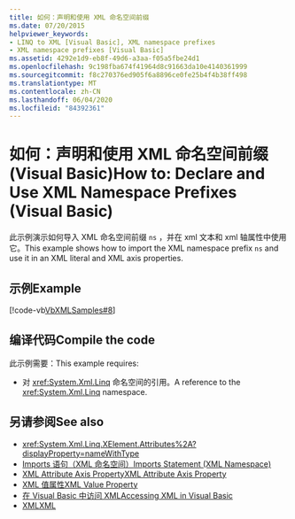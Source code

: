 ```yaml
---
title: 如何：声明和使用 XML 命名空间前缀
ms.date: 07/20/2015
helpviewer_keywords:
- LINQ to XML [Visual Basic], XML namespace prefixes
- XML namespace prefixes [Visual Basic]
ms.assetid: 4292e1d9-eb8f-49d6-a3aa-f05a5fbe24d1
ms.openlocfilehash: 9c198fba674f41964d8c91663da10e4140361999
ms.sourcegitcommit: f8c270376ed905f6a8896ce0fe25b4f4b38ff498
ms.translationtype: MT
ms.contentlocale: zh-CN
ms.lasthandoff: 06/04/2020
ms.locfileid: "84392361"
---
```

# <a name="how-to-declare-and-use-xml-namespace-prefixes-visual-basic"></a><span data-ttu-id="eff50-102">如何：声明和使用 XML 命名空间前缀 (Visual Basic)</span><span class="sxs-lookup"><span data-stu-id="eff50-102">How to: Declare and Use XML Namespace Prefixes (Visual Basic)</span></span>
<span data-ttu-id="eff50-103">此示例演示如何导入 XML 命名空间前缀 `ns` ，并在 xml 文本和 xml 轴属性中使用它。</span><span class="sxs-lookup"><span data-stu-id="eff50-103">This example shows how to import the XML namespace prefix `ns` and use it in an XML literal and XML axis properties.</span></span>  
  
## <a name="example"></a><span data-ttu-id="eff50-104">示例</span><span class="sxs-lookup"><span data-stu-id="eff50-104">Example</span></span>  
 [!code-vb[VbXMLSamples#8](~/samples/snippets/visualbasic/VS_Snippets_VBCSharp/VbXMLSamples/VB/XMLSamples3.vb#8)]  
  
## <a name="compile-the-code"></a><span data-ttu-id="eff50-105">编译代码</span><span class="sxs-lookup"><span data-stu-id="eff50-105">Compile the code</span></span>  
 <span data-ttu-id="eff50-106">此示例需要：</span><span class="sxs-lookup"><span data-stu-id="eff50-106">This example requires:</span></span>  
  
- <span data-ttu-id="eff50-107">对 <xref:System.Xml.Linq> 命名空间的引用。</span><span class="sxs-lookup"><span data-stu-id="eff50-107">A reference to the <xref:System.Xml.Linq> namespace.</span></span>  
  
## <a name="see-also"></a><span data-ttu-id="eff50-108">另请参阅</span><span class="sxs-lookup"><span data-stu-id="eff50-108">See also</span></span>

- <xref:System.Xml.Linq.XElement.Attributes%2A?displayProperty=nameWithType>
- [<span data-ttu-id="eff50-109">Imports 语句（XML 命名空间）</span><span class="sxs-lookup"><span data-stu-id="eff50-109">Imports Statement (XML Namespace)</span></span>](../../../language-reference/statements/imports-statement-xml-namespace.md)
- [<span data-ttu-id="eff50-110">XML Attribute Axis Property</span><span class="sxs-lookup"><span data-stu-id="eff50-110">XML Attribute Axis Property</span></span>](../../../language-reference/xml-axis/xml-attribute-axis-property.md)
- [<span data-ttu-id="eff50-111">XML 值属性</span><span class="sxs-lookup"><span data-stu-id="eff50-111">XML Value Property</span></span>](../../../language-reference/xml-axis/xml-value-property.md)
- [<span data-ttu-id="eff50-112">在 Visual Basic 中访问 XML</span><span class="sxs-lookup"><span data-stu-id="eff50-112">Accessing XML in Visual Basic</span></span>](accessing-xml.md)
- [<span data-ttu-id="eff50-113">XML</span><span class="sxs-lookup"><span data-stu-id="eff50-113">XML</span></span>](index.md)
